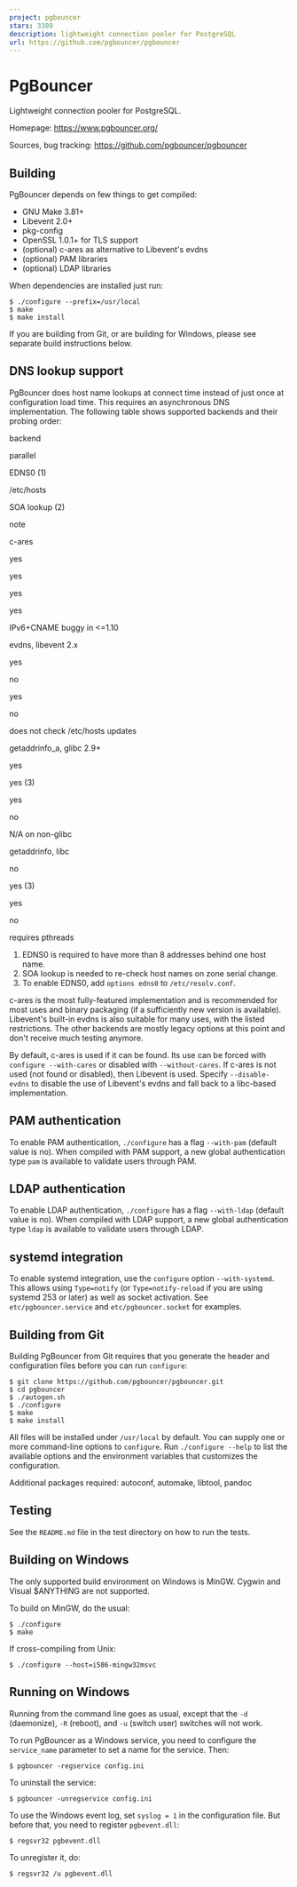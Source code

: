 ```yaml
---
project: pgbouncer
stars: 3389
description: lightweight connection pooler for PostgreSQL
url: https://github.com/pgbouncer/pgbouncer
---
```


PgBouncer
=========

Lightweight connection pooler for PostgreSQL.

Homepage: https://www.pgbouncer.org/

Sources, bug tracking: https://github.com/pgbouncer/pgbouncer

Building
--------

PgBouncer depends on few things to get compiled:

-   GNU Make 3.81+
-   Libevent 2.0+
-   pkg-config
-   OpenSSL 1.0.1+ for TLS support
-   (optional) c-ares as alternative to Libevent's evdns
-   (optional) PAM libraries
-   (optional) LDAP libraries

When dependencies are installed just run:

```
$ ./configure --prefix=/usr/local
$ make
$ make install
```

If you are building from Git, or are building for Windows, please see separate build instructions below.

DNS lookup support
------------------

PgBouncer does host name lookups at connect time instead of just once at configuration load time. This requires an asynchronous DNS implementation. The following table shows supported backends and their probing order:

backend

parallel

EDNS0 (1)

/etc/hosts

SOA lookup (2)

note

c-ares

yes

yes

yes

yes

IPv6+CNAME buggy in <=1.10

evdns, libevent 2.x

yes

no

yes

no

does not check /etc/hosts updates

getaddrinfo\_a, glibc 2.9+

yes

yes (3)

yes

no

N/A on non-glibc

getaddrinfo, libc

no

yes (3)

yes

no

requires pthreads

1.  EDNS0 is required to have more than 8 addresses behind one host name.
2.  SOA lookup is needed to re-check host names on zone serial change.
3.  To enable EDNS0, add `options edns0` to `/etc/resolv.conf`.

c-ares is the most fully-featured implementation and is recommended for most uses and binary packaging (if a sufficiently new version is available). Libevent's built-in evdns is also suitable for many uses, with the listed restrictions. The other backends are mostly legacy options at this point and don't receive much testing anymore.

By default, c-ares is used if it can be found. Its use can be forced with `configure --with-cares` or disabled with `--without-cares`. If c-ares is not used (not found or disabled), then Libevent is used. Specify `--disable-evdns` to disable the use of Libevent's evdns and fall back to a libc-based implementation.

PAM authentication
------------------

To enable PAM authentication, `./configure` has a flag `--with-pam` (default value is no). When compiled with PAM support, a new global authentication type `pam` is available to validate users through PAM.

LDAP authentication
-------------------

To enable LDAP authentication, `./configure` has a flag `--with-ldap` (default value is no). When compiled with LDAP support, a new global authentication type `ldap` is available to validate users through LDAP.

systemd integration
-------------------

To enable systemd integration, use the `configure` option `--with-systemd`. This allows using `Type=notify` (or `Type=notify-reload` if you are using systemd 253 or later) as well as socket activation. See `etc/pgbouncer.service` and `etc/pgbouncer.socket` for examples.

Building from Git
-----------------

Building PgBouncer from Git requires that you generate the header and configuration files before you can run `configure`:

```
$ git clone https://github.com/pgbouncer/pgbouncer.git
$ cd pgbouncer
$ ./autogen.sh
$ ./configure
$ make
$ make install
```

All files will be installed under `/usr/local` by default. You can supply one or more command-line options to `configure`. Run `./configure --help` to list the available options and the environment variables that customizes the configuration.

Additional packages required: autoconf, automake, libtool, pandoc

Testing
-------

See the `README.md` file in the test directory on how to run the tests.

Building on Windows
-------------------

The only supported build environment on Windows is MinGW. Cygwin and Visual $ANYTHING are not supported.

To build on MinGW, do the usual:

```
$ ./configure
$ make
```

If cross-compiling from Unix:

```
$ ./configure --host=i586-mingw32msvc
```

Running on Windows
------------------

Running from the command line goes as usual, except that the `-d` (daemonize), `-R` (reboot), and `-u` (switch user) switches will not work.

To run PgBouncer as a Windows service, you need to configure the `service_name` parameter to set a name for the service. Then:

```
$ pgbouncer -regservice config.ini
```

To uninstall the service:

```
$ pgbouncer -unregservice config.ini
```

To use the Windows event log, set `syslog = 1` in the configuration file. But before that, you need to register `pgbevent.dll`:

```
$ regsvr32 pgbevent.dll
```

To unregister it, do:

```
$ regsvr32 /u pgbevent.dll
```
